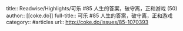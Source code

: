 title:: Readwise/Highlights/可乐 #85 人生的答案，破守离，正和游戏 (50)
author:: [[coke.do]]
full-title:: 可乐 \#85 人生的答案，破守离，正和游戏
category:: #articles
url:: http://coke.do/issues/85-1070393
